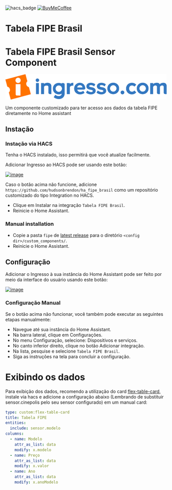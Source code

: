 ![hacs_badge](https://img.shields.io/badge/hacs-custom-orange.svg) [![BuyMeCoffee][buymecoffeebedge]][buymecoffee]

# Tabela FIPE Brasil

[buymecoffee]: https://www.buymeacoffee.com/hudsonbrendon
[buymecoffeebedge]: https://camo.githubusercontent.com/cd005dca0ef55d7725912ec03a936d3a7c8de5b5/68747470733a2f2f696d672e736869656c64732e696f2f62616467652f6275792532306d6525323061253230636f666665652d646f6e6174652d79656c6c6f772e737667


# Tabela FIPE Brasil Sensor Component

![logo.jpg](logo.png)

Um componente customizado para ter acesso aos dados da tabela FIPE diretamente no Home assistant


## Instação

### Instação via HACS

Tenha o HACS instalado, isso permitirá que você atualize facilmente.

Adicionar Ingresso ao HACS pode ser usando este botão:

[![image](https://my.home-assistant.io/badges/hacs_repository.svg)](https://my.home-assistant.io/redirect/hacs_repository/?owner=hudsonbrendon&repository=ha_fipe_brasil&category=integration)

Caso o botão acima não funcione, adicione `https://github.com/hudsonbrendon/ha_fipe_brasil` como um repositório customizado do tipo Integration no HACS.

- Clique em Instalar na integração `Tabela FIPE Brasil`.
- Reinicie o Home Assistant.

### Manual installation

- Copie a pasta `fipe` de [latest release](https://github.com/hudsonbrendon/ha_fipe_brasil/releases/latest) para o diretório `<config dir>/custom_components/`.
- Reinicie o Home Assistant.

## Configuração

Adicionar o Ingresso à sua instância do Home Assistant pode ser feito por meio da interface do usuário usando este botão:

[![image](https://my.home-assistant.io/badges/config_flow_start.svg)](https://my.home-assistant.io/redirect/config_flow_start?domain=fipe)

### Configuração Manual

Se o botão acima não funcionar, você também pode executar as seguintes etapas manualmente:

- Navegue até sua instância do Home Assistant.
- Na barra lateral, clique em Configurações.
- No menu Configuração, selecione: Dispositivos e serviços.
- No canto inferior direito, clique no botão Adicionar integração.
- Na lista, pesquise e selecione `Tabela FIPE Brasil`.
- Siga as instruções na tela para concluir a configuração.

# Exibindo os dados

Para exibição dos dados, recomendo a utilização do card [flex-table-card](https://github.com/custom-cards/flex-table-card), instale via hacs e adicione a configuração abaixo (Lembrando de substituir sensor.cinepolis pelo seu sensor configurado) em um manual card:

```yaml
type: custom:flex-table-card
title: Tabela FIPE
entities:
  include: sensor.modelo
columns:
  - name: Modelo
    attr_as_list: data
    modify: x.modelo
  - name: Preço
    attr_as_list: data
    modify: x.valor
  - name: Ano
    attr_as_list: data
    modify: x.anoModelo
```

[buymecoffee]: https://www.buymeacoffee.com/hudsonbrendon
[buymecoffeebedge]: https://camo.githubusercontent.com/cd005dca0ef55d7725912ec03a936d3a7c8de5b5/68747470733a2f2f696d672e736869656c64732e696f2f62616467652f6275792532306d6525323061253230636f666665652d646f6e6174652d79656c6c6f772e737667
